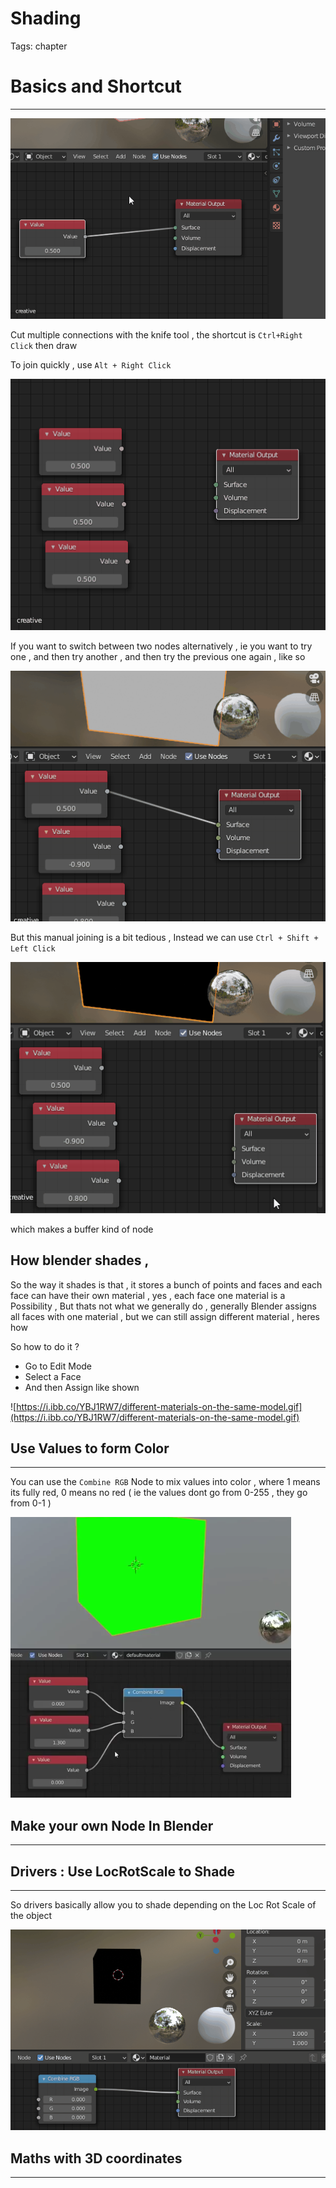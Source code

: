 # Shading

Tags: chapter

# Basics  and Shortcut

---

![Shading%200c0ec0fe9abe41bbb9a793c44659ace1/knife_.gif](Shading%200c0ec0fe9abe41bbb9a793c44659ace1/knife_.gif)

Cut multiple connections with the knife tool , the shortcut is `Ctrl+Right Click` then draw 

To join quickly , use `Alt + Right Click`

![Shading%200c0ec0fe9abe41bbb9a793c44659ace1/join_with_alt_right_click_.gif](Shading%200c0ec0fe9abe41bbb9a793c44659ace1/join_with_alt_right_click_.gif)

If you want to switch between two nodes alternatively , ie you want to try one , and then try another , and then try the previous one again , like so 

![Shading%200c0ec0fe9abe41bbb9a793c44659ace1/swap.gif](Shading%200c0ec0fe9abe41bbb9a793c44659ace1/swap.gif)

But this manual joining is a bit tedious , Instead we can use `Ctrl + Shift + Left Click`

![Shading%200c0ec0fe9abe41bbb9a793c44659ace1/control_shift_click.gif](Shading%200c0ec0fe9abe41bbb9a793c44659ace1/control_shift_click.gif)

which makes a buffer kind of node 

## How blender shades ,

So the way it shades is that , it stores a bunch of points and faces and each face can have their own material , yes , each face one material is a Possibility , But thats not what we generally do , generally Blender assigns all faces with one material , but we can still assign different material , heres how 

So how to do it ? 

- Go to Edit Mode
- Select a Face
- And then Assign like shown

![https://i.ibb.co/YBJ1RW7/different-materials-on-the-same-model.gif](https://i.ibb.co/YBJ1RW7/different-materials-on-the-same-model.gif)

## Use Values to form Color

---

You can use the `Combine RGB` Node to mix values into color , where 1 means its fully red, 0 means no red ( ie the  values dont go from 0-255  , they go from 0-1 )

![Shading%200c0ec0fe9abe41bbb9a793c44659ace1/Untitled.png](Shading%200c0ec0fe9abe41bbb9a793c44659ace1/Untitled.png)

## Make your own Node In Blender

---

## Drivers : Use LocRotScale to Shade

---

So drivers basically allow you to shade depending on the Loc Rot Scale of the object 

![Shading%200c0ec0fe9abe41bbb9a793c44659ace1/driver.gif](Shading%200c0ec0fe9abe41bbb9a793c44659ace1/driver.gif)

## Maths with 3D coordinates

---